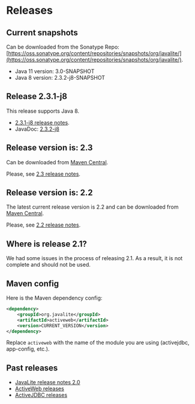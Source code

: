<div class="page-header">
   <h1>Releases</h1>    
</div>


## Current snapshots 

Can be downloaded from the Sonatype Repo: [https://oss.sonatype.org/content/repositories/snapshots/org/javalite/](https://oss.sonatype.org/content/repositories/snapshots/org/javalite/).

* Java 11 version: 3.0-SNAPSHOT
* Java 8 version: 2.3.2-j8-SNAPSHOT

## Release 2.3.1-j8

This release supports Java 8. 


* [2.3.1-j8 release notes](release-notes-231-j8).
* JavaDoc: [2.3.2-j8](http://javalite.github.io/2.3.1-j8/)

## Release version is: 2.3

Can be downloaded from [Maven Central](http://search.maven.org).

Please, see [2.3 release notes](release-notes-23).

## Release version is: 2.2

The latest current release version is 2.2 and can be downloaded from [Maven Central](http://search.maven.org).

Please, see [2.2 release notes](release-notes-22).


## Where is release 2.1?

We had some issues in the process of releasing 2.1. As a result, it is not complete and should not be used. 

## Maven config

Here is the Maven  dependency config: 

```xml
<dependency>
    <groupId>org.javalite</groupId>
    <artifactId>activeweb</artifactId>
    <version>CURRENT_VERSION</version>
</dependency>
```

Replace `activeweb` with the name of the module you are using (activejdbc, app-config, etc.).


  
## Past releases

* [JavaLite release notes 2.0](release-notes-20) 
* [ActiveWeb releases](activeweb_releases)
* [ActiveJDBC releases](activejdbc_releases)

